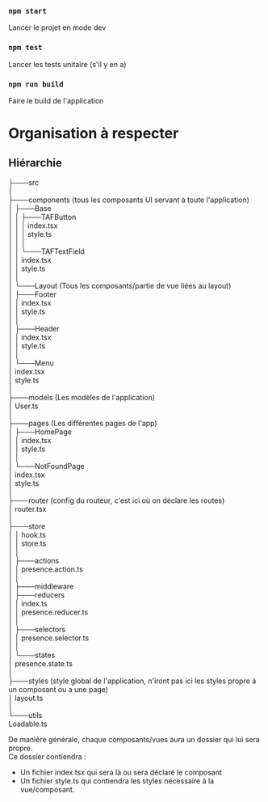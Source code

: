 
### `npm start`
Lancer le projet en mode dev

### `npm test`
Lancer les tests unitaire (s'il y en a)

### `npm run build`
Faire le build de l'application

# Organisation à respecter
## Hiérarchie
├───src  
│  
├───components  (tous les composants UI servant à toute l'application)  
│   ├───Base  
│   │   ├───TAFButton  
│   │   │       index.tsx  
│   │   │       style.ts  
│   │   │  
│   │   └───TAFTextField  
│   │           index.tsx  
│   │           style.ts  
│   │  
│   └───Layout  (Tous les composants/partie de vue liées au layout)  
│       ├───Footer  
│       │       index.tsx  
│       │       style.ts  
│       │  
│       ├───Header  
│       │       index.tsx  
│       │       style.ts                                    
│       │       
│       └───Menu        
│               index.tsx       
│               style.ts        
│       
├───models  (Les modèles de l'application)  
│       User.ts     
│       
├───pages (Les différentes pages de l'app)     
│   ├───HomePage        
│   │       index.tsx       
│   │       style.ts        
│   │       
│   └───NotFoundPage        
│           index.tsx       
│           style.ts        
│       
├───router (config du routeur, c'est ici où on déclare les routes)       
│       router.tsx      
│       
├───store       
│   │   hook.ts     
│   │   store.ts        
│   │       
│   ├───actions     
│   │       presence.action.ts      
│   │       
│   ├───middleware      
│   ├───reducers        
│   │       index.ts        
│   │       presence.reducer.ts     
│   │       
│   ├───selectors       
│   │       presence.selector.ts        
│   │       
│   └───states      
│           presence.state.ts       
│       
├───styles (style global de l'application, n'iront pas ici les styles propre à un composant ou a une page)     
│       layout.ts       
│       
└───utils      
Loadable.ts     
        
De manière générale, chaque composants/vues aura un dossier qui lui sera propre.  
Ce dossier contiendra :
* Un fichier index.tsx qui sera là ou sera déclaré le composant
* Un fichier style.ts qui contiendra les styles nécessaire à la vue/composant. 


